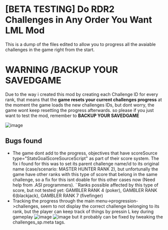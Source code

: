 # [BETA TESTING] Do RDR2 Challenges in Any Order You Want LML Mod
This is a dump of the files edited to allow you to progress all the avaiable challenges in the game right from the start.
# WARNING /BACKUP YOUR SAVEDGAME
Due to the way i created this mod by creating each Challenge ID for every rank, 
that means that the **game resets your current challenges progress** at the moment the game loads the new challenges IDs,
but dont worry, the game wont keep resetting the progress afterwards.
so please if you just want to test the mod, remember to **BACKUP YOUR SAVEDGAME**

![image](https://user-images.githubusercontent.com/62562208/162847227-d1132dae-8f92-4cb4-9cb3-6e9cb21cf782.png)

## Bugs found
+ The game dont add to the progress, objectives that have scoreSource type="StatsGoalScoreSourceScript" as part of their score system. The fix i found for this was to set its parent challenge name/id to its original name (case/scenario: MASTER HUNTER RANK 2), but unfortunally the game have other ranks with this type of score that belong in the same challenge, so a fix for this isnt doable for this other cases now (Need help from .ASI programmers).
  ¨Ranks possible affected by this type of score, but not tested yet: GAMBLER RANK 4 (poker), GAMBLER RANK 6(blackjack), GAMBLER RANK 7 (fivefinger)
+ Tracking the progress through the main menu->progression->challenges, seem to not display the correct challenge belonging to its rank, but the player can keep track of things by pressin L key during gameplay
![image](https://user-images.githubusercontent.com/62562208/162848483-33409702-f38a-48c0-8b96-36db29a03dc7.png)
![image](https://user-images.githubusercontent.com/62562208/162848538-2da38d3f-0dba-4247-8ad1-f3171ac5defc.png)
but it probably can be fixed by tweaking the challenges_sp.meta tags.
